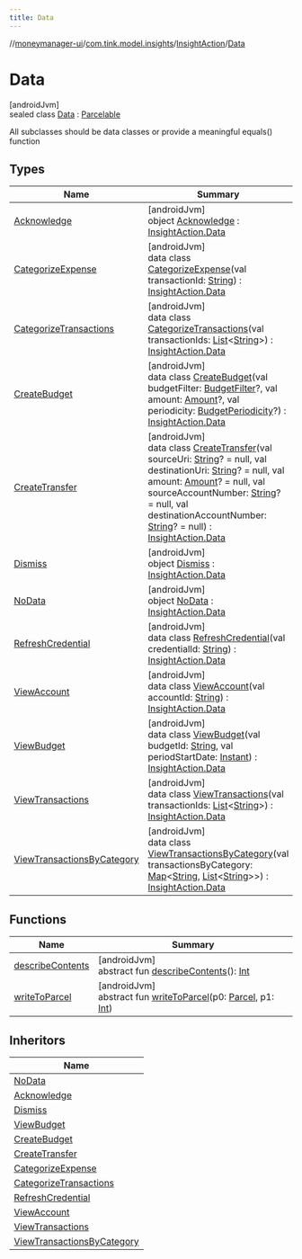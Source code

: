```yaml
---
title: Data
---
```

//[moneymanager-ui](../../../../index.html)/[com.tink.model.insights](../../index.html)/[InsightAction](../index.html)/[Data](index.html)



# Data



[androidJvm]\
sealed class [Data](index.html) : [Parcelable](https://developer.android.com/reference/kotlin/android/os/Parcelable.html)

All subclasses should be data classes or provide a meaningful equals() function



## Types


| Name | Summary |
|---|---|
| [Acknowledge](-acknowledge/index.html) | [androidJvm]<br>object [Acknowledge](-acknowledge/index.html) : [InsightAction.Data](index.html) |
| [CategorizeExpense](-categorize-expense/index.html) | [androidJvm]<br>data class [CategorizeExpense](-categorize-expense/index.html)(val transactionId: [String](https://kotlinlang.org/api/latest/jvm/stdlib/kotlin/-string/index.html)) : [InsightAction.Data](index.html) |
| [CategorizeTransactions](-categorize-transactions/index.html) | [androidJvm]<br>data class [CategorizeTransactions](-categorize-transactions/index.html)(val transactionIds: [List](https://kotlinlang.org/api/latest/jvm/stdlib/kotlin.collections/-list/index.html)&lt;[String](https://kotlinlang.org/api/latest/jvm/stdlib/kotlin/-string/index.html)&gt;) : [InsightAction.Data](index.html) |
| [CreateBudget](-create-budget/index.html) | [androidJvm]<br>data class [CreateBudget](-create-budget/index.html)(val budgetFilter: [BudgetFilter](../../../com.tink.model.budget/index.html#-2018963458%2FClasslikes%2F1000845458)?, val amount: [Amount](../../../com.tink.model.misc/-amount/index.html)?, val periodicity: [BudgetPeriodicity](../../../com.tink.model.budget/index.html#-756637127%2FClasslikes%2F1000845458)?) : [InsightAction.Data](index.html) |
| [CreateTransfer](-create-transfer/index.html) | [androidJvm]<br>data class [CreateTransfer](-create-transfer/index.html)(val sourceUri: [String](https://kotlinlang.org/api/latest/jvm/stdlib/kotlin/-string/index.html)? = null, val destinationUri: [String](https://kotlinlang.org/api/latest/jvm/stdlib/kotlin/-string/index.html)? = null, val amount: [Amount](../../../com.tink.model.misc/-amount/index.html)? = null, val sourceAccountNumber: [String](https://kotlinlang.org/api/latest/jvm/stdlib/kotlin/-string/index.html)? = null, val destinationAccountNumber: [String](https://kotlinlang.org/api/latest/jvm/stdlib/kotlin/-string/index.html)? = null) : [InsightAction.Data](index.html) |
| [Dismiss](-dismiss/index.html) | [androidJvm]<br>object [Dismiss](-dismiss/index.html) : [InsightAction.Data](index.html) |
| [NoData](-no-data/index.html) | [androidJvm]<br>object [NoData](-no-data/index.html) : [InsightAction.Data](index.html) |
| [RefreshCredential](-refresh-credential/index.html) | [androidJvm]<br>data class [RefreshCredential](-refresh-credential/index.html)(val credentialId: [String](https://kotlinlang.org/api/latest/jvm/stdlib/kotlin/-string/index.html)) : [InsightAction.Data](index.html) |
| [ViewAccount](-view-account/index.html) | [androidJvm]<br>data class [ViewAccount](-view-account/index.html)(val accountId: [String](https://kotlinlang.org/api/latest/jvm/stdlib/kotlin/-string/index.html)) : [InsightAction.Data](index.html) |
| [ViewBudget](-view-budget/index.html) | [androidJvm]<br>data class [ViewBudget](-view-budget/index.html)(val budgetId: [String](https://kotlinlang.org/api/latest/jvm/stdlib/kotlin/-string/index.html), val periodStartDate: [Instant](https://developer.android.com/reference/kotlin/java/time/Instant.html)) : [InsightAction.Data](index.html) |
| [ViewTransactions](-view-transactions/index.html) | [androidJvm]<br>data class [ViewTransactions](-view-transactions/index.html)(val transactionIds: [List](https://kotlinlang.org/api/latest/jvm/stdlib/kotlin.collections/-list/index.html)&lt;[String](https://kotlinlang.org/api/latest/jvm/stdlib/kotlin/-string/index.html)&gt;) : [InsightAction.Data](index.html) |
| [ViewTransactionsByCategory](-view-transactions-by-category/index.html) | [androidJvm]<br>data class [ViewTransactionsByCategory](-view-transactions-by-category/index.html)(val transactionsByCategory: [Map](https://kotlinlang.org/api/latest/jvm/stdlib/kotlin.collections/-map/index.html)&lt;[String](https://kotlinlang.org/api/latest/jvm/stdlib/kotlin/-string/index.html), [List](https://kotlinlang.org/api/latest/jvm/stdlib/kotlin.collections/-list/index.html)&lt;[String](https://kotlinlang.org/api/latest/jvm/stdlib/kotlin/-string/index.html)&gt;&gt;) : [InsightAction.Data](index.html) |


## Functions


| Name | Summary |
|---|---|
| [describeContents](../../../com.tink.service.provider/-provider-filter/index.html#-1578325224%2FFunctions%2F1000845458) | [androidJvm]<br>abstract fun [describeContents](../../../com.tink.service.provider/-provider-filter/index.html#-1578325224%2FFunctions%2F1000845458)(): [Int](https://kotlinlang.org/api/latest/jvm/stdlib/kotlin/-int/index.html) |
| [writeToParcel](../../../com.tink.service.provider/-provider-filter/index.html#-1754457655%2FFunctions%2F1000845458) | [androidJvm]<br>abstract fun [writeToParcel](../../../com.tink.service.provider/-provider-filter/index.html#-1754457655%2FFunctions%2F1000845458)(p0: [Parcel](https://developer.android.com/reference/kotlin/android/os/Parcel.html), p1: [Int](https://kotlinlang.org/api/latest/jvm/stdlib/kotlin/-int/index.html)) |


## Inheritors


| Name |
|---|
| [NoData](-no-data/index.html) |
| [Acknowledge](-acknowledge/index.html) |
| [Dismiss](-dismiss/index.html) |
| [ViewBudget](-view-budget/index.html) |
| [CreateBudget](-create-budget/index.html) |
| [CreateTransfer](-create-transfer/index.html) |
| [CategorizeExpense](-categorize-expense/index.html) |
| [CategorizeTransactions](-categorize-transactions/index.html) |
| [RefreshCredential](-refresh-credential/index.html) |
| [ViewAccount](-view-account/index.html) |
| [ViewTransactions](-view-transactions/index.html) |
| [ViewTransactionsByCategory](-view-transactions-by-category/index.html) |

